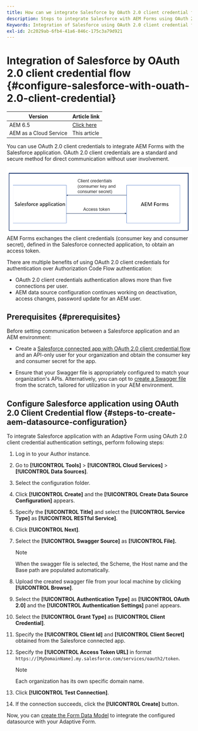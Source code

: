 ```yaml
---
title: How can we integrate Salesforce by OAuth 2.0 client credential flow?
description: Steps to integrate Salesforce with AEM Forms using OAuth 2.0 client credential flow
Keywords: Integration of Salesforce using OAuth 2.0 client credential flow, salesforce integration with oauth2 using client credential flow, salesforce and client credential integration
exl-id: 2c2029ab-6fb4-41a6-846c-175c3a79d921
---
```

# Integration of Salesforce by OAuth 2.0 client credential flow {#configure-salesforce-with-ouath-2.0-client-credential}

| Version | Article link |
| -------- | ---------------------------- |
| AEM 6.5  |    [Click here](https://experienceleague.adobe.com/docs/experience-manager-65/forms/form-data-model/oauth2-client-credentials-flow-for-server-to-server-integration.html)                  |
| AEM as a Cloud Service     | This article         |

You can use OAuth 2.0 client credentials to integrate AEM Forms with the Salesforce application. OAuth 2.0 client credentials are a standard and secure method for direct communication without user involvement.  

![Workflow while setting communication between AEM Forms and Salesforce application](/help/forms/assets/salesforce-workflow.png)
AEM Forms exchanges the client credentials (consumer key and consumer secret), defined in the Salesforce connected application, to obtain an access token.
 
There are multiple benefits of using OAuth 2.0 client credentials for authentication over Authorization Code Flow authentication:

* OAuth 2.0 client credentials authentication allows more than five connections per user.
* AEM data source configuration continues working on deactivation, access changes, password update for an AEM user.

## Prerequisites {#prerequisites}

Before setting communication between a Salesforce application and an AEM environment:

* Create a [Salesforce connected app with OAuth 2.0 client credential flow](https://help.salesforce.com/s/articleView?id=sf.connected_app_client_credentials_setup.htm&type=5) and an API-only user for your organization and obtain the consumer key and consumer secret for the app.

* Ensure that your Swagger file is appropriately configured to match your organization's APIs. Alternatively, you can opt to [create a Swagger file](https://experienceleague.adobe.com/docs/experience-manager-learn/cloud-service/forms/integrate-with-salesforce/describe-rest-api.html) from the scratch, tailored for utilization in your AEM environment.


## Configure Salesforce application using OAuth 2.0 Client Credential flow {#steps-to-create-aem-datasource-configuration}

To integrate Salesforce application with an Adaptive Form using OAuth 2.0 client credential authentication settings, perform following steps:

1. Log in to your Author instance.
1. Go to **[!UICONTROL Tools]** > **[!UICONTROL Cloud Services]** > **[!UICONTROL Data Sources]**.
1. Select the configuration folder.
1. Click **[!UICONTROL Create]** and the **[!UICONTROL Create Data Source Configuration]** appears.
1. Specify the **[!UICONTROL Title]** and select the **[!UICONTROL Service Type]** as **[!UICONTROL RESTful Service]**.
1. Click **[!UICONTROL Next]**.
1. Select the **[!UICONTROL Swagger Source]** as **[!UICONTROL File].** 

    >[!NOTE]
    >
    > When the swagger file is selected, the Scheme, the Host name and the Base path are populated automatically.

1. Upload the created swagger file from your local machine by clicking **[!UICONTROL Browse]**.
1. Select the **[!UICONTROL Authentication Type]** as **[!UICONTROL OAuth 2.0]** and the **[!UICONTROL Authentication Settings]** panel appears.
1. Select the **[!UICONTROL Grant Type]** as **[!UICONTROL Client Credential]**.
1. Specify the **[!UICONTROL Client Id]** and **[!UICONTROL Client Secret]** obtained from the Salesforce connected app.
1. Specify the **[!UICONTROL Access Token URL]** in format 
`https://[MyDomainName].my.salesforce.com/services/oauth2/token`.

    >[!NOTE]
    >
    > Each organization has its own specific domain name. 

1. Click **[!UICONTROL Test Connection]**.
1. If the connection succeeds, click the **[!UICONTROL Create]** button.

Now, you can [create the Form Data Model](/help/forms/create-form-data-models.md) to integrate the configured datasource with your Adaptive Form.
